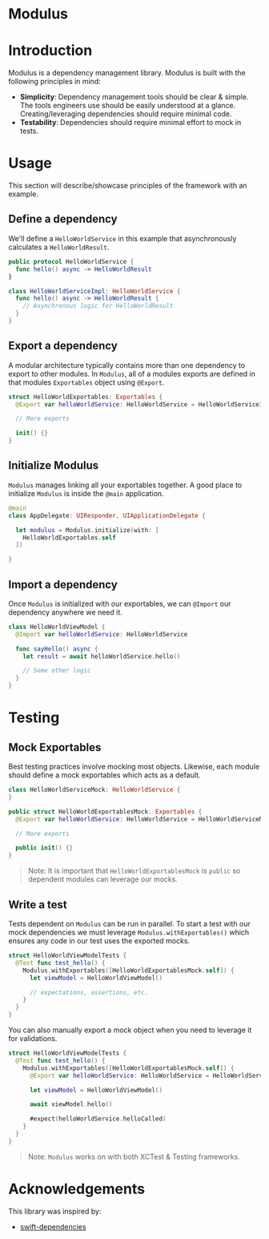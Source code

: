 # Modulus

# Introduction
Modulus is a dependency management library. Modulus is built with the following principles in mind:

- **Simplicity**: Dependency management tools should be clear & simple.
The tools engineers use should be easily understood at a glance. Creating/leveraging dependencies
should require minimal code.
- **Testability**: Dependencies should require minimal effort to mock in tests.

# Usage
This section will describe/showcase principles of the framework with an example.

## Define a dependency
We'll define a `HelloWorldService` in this example that asynchronously calculates a `HelloWorldResult`.

```swift
public protocol HelloWorldService {
  func hello() async -> HelloWorldResult
}

class HelloWorldServiceImpl: HelloWorldService {
  func hello() async -> HelloWorldResult {
    // Asynchronous logic for HelloWorldResult
  }
}
```

## Export a dependency
A modular architecture typically contains more than one dependency to export to other modules.
In `Modulus`, all of a modules exports are defined in that modules `Exportables` object using `@Export`.

```swift
struct HelloWorldExportables: Exportables {
  @Export var helloWorldService: HelloWorldService = HelloWorldServiceImpl()

  // More exports

  init() {}
}
```

## Initialize Modulus
`Modulus` manages linking all your exportables together. A good place to initialize `Modulus`
is inside the `@main` application.

```swift
@main
class AppDelegate: UIResponder, UIApplicationDelegate {

  let modulus = Modulus.initialize(with: [
    HelloWorldExportables.self
  ])

}
```

## Import a dependency
Once `Modulus` is initialized with our exportables, we can `@Import` our dependency
anywhere we need it.

```swift
class HelloWorldViewModel {
  @Import var helloWorldService: HelloWorldService

  func sayHello() async {
    let result = await helloWorldService.hello()

    // Some other logic
  }
}
```

# Testing

## Mock Exportables
Best testing practices involve mocking most objects. Likewise, each module should define
a mock exportables which acts as a default.

```swift
class HelloWorldServiceMock: HelloWorldService {
}

public struct HelloWorldExportablesMock: Exportables {
  @Export var helloWorldService: HelloWorldService = HelloWorldServiceMock()

  // More exports

  public init() {}
}
```

> Note: It is important that `HelloWorldExportablesMock` is `public` so dependent modules can leverage our mocks.

## Write a test
Tests dependent on `Modulus` can be run in parallel. To start a test with our mock dependencies
we must leverage `Modulus.withExportables()` which ensures any code in our test uses the exported mocks.

```swift
struct HelloWorldViewModelTests {
  @Test func test_hello() {
    Modulus.withExportables([HelloWorldExportablesMock.self]) {
      let viewModel = HelloWorldViewModel()

      // expectations, assertions, etc.
    }
  }
}
```

You can also manually export a mock object when you need to leverage it for validations.

```swift
struct HelloWorldViewModelTests {
  @Test func test_hello() {
    Modulus.withExportables([HelloWorldExportablesMock.self]) {
      @Export var helloWorldService: HelloWorldService = HelloWorldServiceMock()

      let viewModel = HelloWorldViewModel()

      await viewModel.hello()

      #expect(helloWorldService.helloCalled)
    }
  }
}
```

> Note: `Modulus` works on with both XCTest & Testing frameworks.

# Acknowledgements
This library was inspired by:

- [swift-dependencies](https://github.com/pointfreeco/swift-dependencies)
